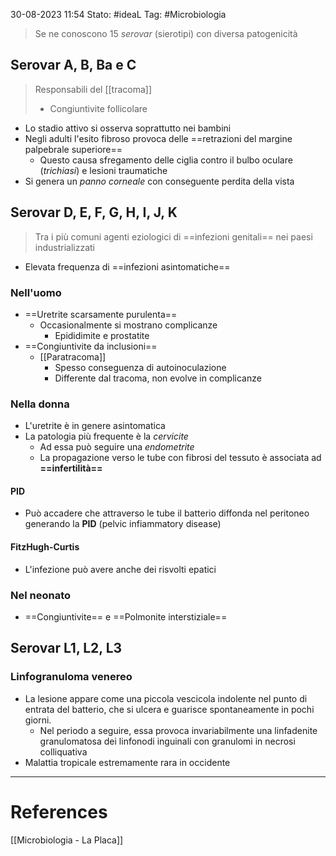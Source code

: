 30-08-2023 11:54
Stato: #ideaL
Tag: #Microbiologia 

> Se ne conoscono 15 *serovar* (sierotipi) con diversa patogenicità

## Serovar A, B, Ba e C
> Responsabili del [[tracoma]]
> - Congiuntivite follicolare
- Lo stadio attivo si osserva soprattutto nei bambini 
- Negli adulti l'esito fibroso provoca delle ==retrazioni del margine palpebrale superiore==
	- Questo causa sfregamento delle ciglia contro il bulbo oculare (*trichiasi*) e lesioni traumatiche 
- Si genera un *panno corneale* con conseguente perdita della vista

## Serovar D, E, F, G, H, I, J, K
> Tra i più comuni agenti eziologici di ==infezioni genitali== nei paesi industrializzati

- Elevata frequenza di ==infezioni asintomatiche==
### Nell'uomo
- ==Uretrite scarsamente purulenta==
	- Occasionalmente si mostrano complicanze
		- Epididimite e prostatite
- ==Congiuntivite da inclusioni==
	- [[Paratracoma]]
		- Spesso conseguenza di autoinoculazione 
		- Differente dal tracoma, non evolve in complicanze
### Nella donna
- L'uretrite è in genere asintomatica
- La patologia più frequente è la *cervicite* 
	- Ad essa può seguire una *endometrite*
	- La propagazione verso le tube con fibrosi del tessuto è associata ad **==infertilità==**
#### PID
- Può accadere che attraverso le tube il batterio diffonda nel peritoneo generando la **PID** (pelvic infiammatory disease)
#### FitzHugh-Curtis
- L'infezione può avere anche dei risvolti epatici 
### Nel neonato
- ==Congiuntivite== e ==Polmonite interstiziale==

## Serovar L1, L2, L3
### Linfogranuloma venereo 
- La lesione appare come una piccola vescicola indolente nel punto di entrata del batterio, che si ulcera e guarisce spontaneamente in pochi giorni.
	- Nel periodo a seguire, essa provoca invariabilmente una linfadenite granulomatosa dei linfonodi inguinali con granulomi in necrosi colliquativa
- Malattia tropicale estremamente rara in occidente
 







---
# References
[[Microbiologia - La Placa]]